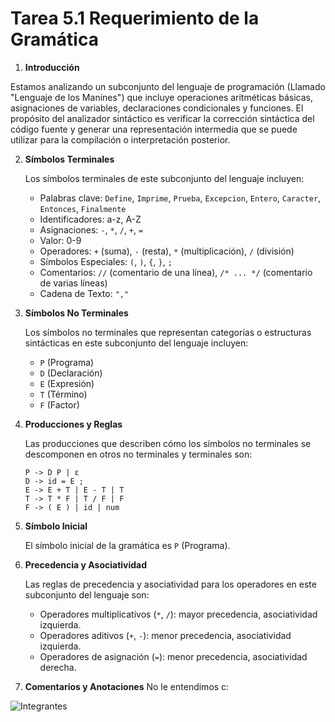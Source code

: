 # Tarea 5.1 Requerimiento de la Gramática



1.  **Introducción**
    
   Estamos analizando un subconjunto del lenguaje de programación (Llamado "Lenguaje de los Manines") que incluye operaciones aritméticas básicas, asignaciones de variables, declaraciones condicionales y funciones. El propósito del analizador sintáctico es verificar la corrección sintáctica del código fuente y generar una representación intermedia que se puede utilizar para la compilación o interpretación posterior.
    
2.  **Símbolos Terminales**
    
    Los símbolos terminales de este subconjunto del lenguaje incluyen:
    
    -   Palabras clave:  `Define`,  `Imprime`,  `Prueba`,  `Excepcion`,  `Entero`,  `Caracter`,  `Entonces`,  `Finalmente`
    -   Identificadores: a-z, A-Z
    -   Asignaciones:  `-`,  `*`,  `/`,  `+`,  `=`
    -   Valor: 0-9
    -   Operadores:  `+`  (suma),  `-`  (resta),  `*`  (multiplicación),  `/`  (división)
    -   Símbolos Especiales:  `(`,  `)`,  `{`,  `}`,  `;`
    -   Comentarios:  `//`  (comentario de una línea),  `/* ... */`  (comentario de varias líneas)
    -   Cadena de Texto:  `","`
3.  **Símbolos No Terminales**
    
    Los símbolos no terminales que representan categorías o estructuras sintácticas en este subconjunto del lenguaje incluyen:
    
    -   `P`  (Programa)
    -   `D`  (Declaración)
    -   `E`  (Expresión)
    -   `T`  (Término)
    -   `F`  (Factor)
4.  **Producciones y Reglas**
    
    Las producciones que describen cómo los símbolos no terminales se descomponen en otros no terminales y terminales son:
    
    ```
    P -> D P | ε
    D -> id = E ;
    E -> E + T | E - T | T
    T -> T * F | T / F | F
    F -> ( E ) | id | num
    
    ```
    
5.  **Símbolo Inicial**
    
    El símbolo inicial de la gramática es  `P`  (Programa).
    
6.  **Precedencia y Asociatividad**
    
    Las reglas de precedencia y asociatividad para los operadores en este subconjunto del lenguaje son:
    
    -   Operadores multiplicativos (`*`,  `/`): mayor precedencia, asociatividad izquierda.
    -   Operadores aditivos (`+`,  `-`): menor precedencia, asociatividad izquierda.
    -   Operadores de asignación (`=`): menor precedencia, asociatividad derecha.

7.  **Comentarios y Anotaciones**
    No le entendimos c:

![Integrantes](https://github.com/PZ222/Lenguajes_y_Automatas_Manin/assets/103959963/367b85dd-5b68-4ce0-836f-a7156f4b845a)

